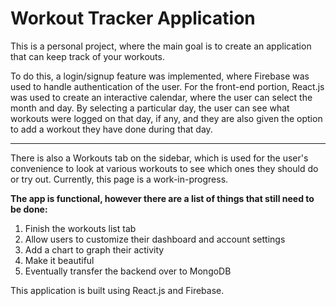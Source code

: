 # Workout Tracker Application

This is a personal project, where the main goal is to create an application that can keep track of your workouts.

To do this, a login/signup feature was implemented, where Firebase was used to handle authentication of the user. 
For the front-end portion, React.js was used to create an interactive calendar, where the user can select the month and 
day. By selecting a particular day, the user can see what workouts were logged on that day, if any, and they are also given
the option to add a workout they have done during that day.

---

There is also a Workouts tab on the sidebar, which is used for the user's convenience to look at various workouts to see which ones
they should do or try out. Currently, this page is a work-in-progress.

**The app is functional, however there are a list of things that still need to be done:**
1. Finish the workouts list tab
2. Allow users to customize their dashboard and account settings
3. Add a chart to graph their activity
4. Make it beautiful
5. Eventually transfer the backend over to MongoDB


This application is built using React.js and Firebase.